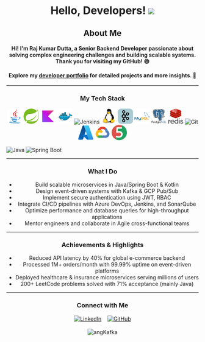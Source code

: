 <h1 align="center">Hello, Developers! <img src="https://raw.githubusercontent.com/MartinHeinz/MartinHeinz/master/wave.gif" width="30"></h1>

<div align="center">
  <h2>About Me</h2>
  <h4>Hi! I'm Raj Kumar Dutta, a Senior Backend Developer passionate about solving complex engineering challenges and building scalable systems. Thank you for visiting my GitHub! 😄</h4>
  <h4>
    Explore my <a href="https://portfolioresumer.vercel.app">developer portfolio</a> for detailed projects and more insights. 🚀
  </h4>
</div>

<hr>

<div align="center">
  <h3>My Tech Stack</h3>
  <p>
    <img src="https://raw.githubusercontent.com/devicons/devicon/master/icons/java/java-original.svg" alt="Java" width="40" height="40"/>
    <img src="https://raw.githubusercontent.com/devicons/devicon/master/icons/spring/spring-original.svg" alt="Spring Boot" width="40" height="40"/>
    <img src="https://raw.githubusercontent.com/devicons/devicon/master/icons/kotlin/kotlin-original.svg" alt="Kotlin" width="40" height="40"/>
    <img src="https://raw.githubusercontent.com/devicons/devicon/master/icons/docker/docker-original.svg" alt="Docker" width="40" height="40"/>
    <img src="https://www.vectorlogo.zone/logos/jenkins/jenkins-icon.svg" alt="Jenkins" width="40" height="40"/>
    <img src="https://raw.githubusercontent.com/devicons/devicon/master/icons/linux/linux-original.svg" alt="Linux" width="40" height="40"/>
    <img src="https://github.com/tandpfun/skill-icons/blob/main/icons/Kafka.svg" alt="kafka" width="40" height="40"> 
    <img src="https://raw.githubusercontent.com/devicons/devicon/master/icons/mysql/mysql-original-wordmark.svg" alt="MySQL" width="40" height="40"/>
    <img src="https://raw.githubusercontent.com/devicons/devicon/master/icons/postgresql/postgresql-original-wordmark.svg" alt="PostgreSQL" width="40" height="40"/>
    <img src="https://raw.githubusercontent.com/devicons/devicon/master/icons/redis/redis-original-wordmark.svg" alt="Redis" width="40" height="40"/>
    <img src="https://www.vectorlogo.zone/logos/git-scm/git-scm-icon.svg" alt="Git" width="40" height="40"/>
    <img src="https://raw.githubusercontent.com/devicons/devicon/master/icons/azure/azure-original.svg" alt="Azure" width="40" height="40"/>
    <img src="https://raw.githubusercontent.com/devicons/devicon/master/icons/googlecloud/googlecloud-original.svg" alt="GCP" width="40" height="40"/>
    <img src="https://raw.githubusercontent.com/devicons/devicon/master/icons/junit/junit-original.svg" alt="JUnit" width="40" height="40"/>
  </p>
</div>


![Java](https://img.shields.io/badge/Java-8%2F17-blue.svg)
![Spring Boot](https://img.shields.io/badge/SpringBoot-Expert-green.svg)

<hr>

<div align="center">
  <h3>What I Do</h3>
  <ul>
    <li>Build scalable microservices in Java/Spring Boot & Kotlin</li>
    <li>Design event-driven systems with Kafka & GCP Pub/Sub</li>
    <li>Implement secure authentication using JWT, RBAC</li>
    <li>Integrate CI/CD pipelines with Azure DevOps, Jenkins, and SonarQube</li>
    <li>Optimize performance and database queries for high-throughput applications</li>
    <li>Mentor engineers and collaborate in Agile cross-functional teams</li>
  </ul>
</div>

<hr>

<div align="center">
  <h3>Achievements & Highlights</h3>
  <ul>
    <li>Reduced API latency by 40% for global e-commerce backend</li>
    <li>Processed 1M+ orders/month with 99.99% uptime on event-driven platforms</li>
    <li>Deployed healthcare & insurance microservices serving millions of users</li>
    <li>200+ LeetCode problems solved with 71% acceptance (mainly Java)</li>
  </ul>
</div>

<hr>

<div align="center">
  <h3>Connect with Me</h3>
  <a href="https://www.linkedin.com/in/rajkumardutta"><img width="32" src="https://raw.githubusercontent.com/rahulbanerjee26/githubAboutMeGenerator/main/icons/linked-in-alt.svg" alt="LinkedIn"></a>
  &nbsp;&nbsp;
  <a href="https://github.com/angKafka"><img width="32" src="https://raw.githubusercontent.com/rahulbanerjee26/githubAboutMeGenerator/main/icons/github.svg" alt="GitHub"></a>
</div>

<br>

<div align="center">
  <img align="center" src="https://github.com/angKafka/leetcode/blob/main/file.svg" alt="angKafka" />
</div>
